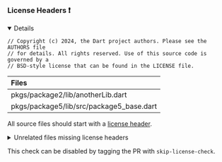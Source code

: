 ### License Headers :exclamation:

<details open>
<summary>
Details
</summary>

```
// Copyright (c) 2024, the Dart project authors. Please see the AUTHORS file
// for details. All rights reserved. Use of this source code is governed by a
// BSD-style license that can be found in the LICENSE file.
```

| Files |
| :--- |
|pkgs/package2/lib/anotherLib.dart|
|pkgs/package5/lib/src/package5_base.dart|

All source files should start with a [license header](https://github.com/dart-lang/ecosystem/wiki/License-Header).

<details>
<summary>
Unrelated files missing license headers
</summary>

| Files |
| :--- |
|pkgs/package2/lib/package2.dart|
|pkgs/package2/test/package2_test.dart|
|pkgs/package3/bin/package3.dart|
|pkgs/package3/lib/package3.dart|
|pkgs/package3/test/package3_test.dart|
|pkgs/package5/lib/package5.dart|
</details>




This check can be disabled by tagging the PR with `skip-license-check`.
</details>

